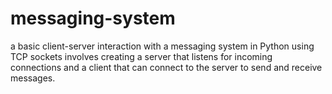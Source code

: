 # messaging-system
a basic client-server interaction with a messaging system in Python using TCP sockets involves creating a server that listens for incoming connections and a client that can connect to the server to send and receive messages.
